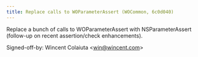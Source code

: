 ```yaml
---
title: Replace calls to WOParameterAssert (WOCommon, 6c0d040)
---
```


Replace a bunch of calls to WOParameterAssert with NSParameterAssert (follow-up on recent assertion/check enhancements).

Signed-off-by: Wincent Colaiuta &lt;win@wincent.com&gt;
